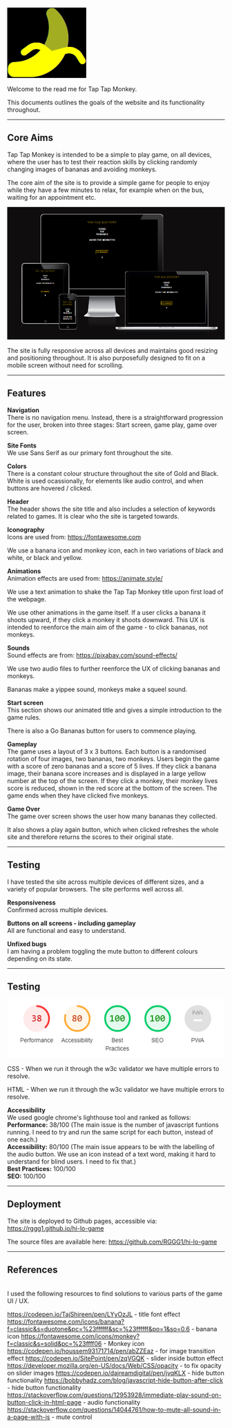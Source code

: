 ![Tap Tap Monkey Logo](assets/images/aBananaYellow.png)<br>

Welcome to the read me for Tap Tap Monkey.<br>

This documents outlines the goals of the website and its functionality throughout.<br>

------
## Core Aims

Tap Tap Monkey is intended to be a simple to play game, on all devices, where the user has to test their reaction skills by clicking randomly changing images of bananas and avoiding monkeys.<br>

The core aim of the site is to provide a simple game for people to enjoy while they have a few minutes to relax, for example when on the bus, waiting for an appointment etc.<br>

![Am I Responsive](assets/images/amIResponsive.png)<br>

The site is fully responsive across all devices and maintains good resizing and positioning throughout. It is also purposefully designed to fit on a mobile screen without need for scrolling.<br>

------
## Features

<strong>Navigation</strong><br>
There is no navigation menu. Instead, there is a straightforward progression for the user, broken into three stages: Start screen, game play, game over screen.<br>


<strong>Site Fonts</strong><br>
We use Sans Serif as our primary font throughout the site.<br>

<strong>Colors</strong><br> 
There is a constant colour structure throughout the site of Gold and Black. White is used ocassionally, for elements like audio control, and when buttons are hovered / clicked.<br>

<strong>Header</strong><br> 
The header shows the site title and also includes a selection of keywords related to games. It is clear who the site is targeted towards.<br>

<strong>Iconography</strong><br> 
Icons are used from: https://fontawesome.com<br>

We use a banana icon and monkey icon, each in two variations of black and white, or black and yellow.<br>

<strong>Animations</strong><br> 
Animation effects are used from: https://animate.style/<br>

We use a text animation to shake the Tap Tap Monkey title upon first load of the webpage.<br>

We use other animations in the game itself. If a user clicks a banana it shoots upward, if they click a monkey it shoots downward. This UX is intended to reenforce the main aim of the game - to click bananas, not monkeys.<br>

<strong>Sounds</strong><br>
Sound effects are from: https://pixabay.com/sound-effects/<br>

We use two audio files to further reenforce the UX of clicking bananas and monkeys.<br>

Bananas make a yippee sound, monkeys make a squeel sound.<br>


<strong>Start screen</strong><br> 
This section shows our animated title and gives a simple introduction to the game rules.<br>

There is also a Go Bananas button for users to commence playing.<br>

<strong>Gameplay</strong><br> 
The game uses a layout of 3 x 3 buttons. Each button is a randomised rotation of four images, two bananas, two monkeys. Users begin the game with a score of zero bananas and a score of 5 lives. If they click a banana image, their banana score increases and is displayed in a large yellow number at the top of the screen. If they click a monkey, their monkey lives score is reduced, shown in the red score at the bottom of the screen. The game ends when they have clicked five monkeys.
<br>

<strong>Game Over</strong><br> 
The game over screen shows the user how many bananas they collected.<br>

It also shows a play again button, which when clicked refreshes the whole site and therefore returns the scores to their original state.<br>


------
## Testing

I have tested the site across multiple devices of different sizes, and a variety of popular browsers. The site performs well across all.<br>

<strong>Responsiveness</strong><br> Confirmed across multiple devices.<br>

<strong>Buttons on all screens - including gameplay</strong><br> All are functional and easy to understand.<br>

<strong>Unfixed bugs</strong><br> I am having a problem toggling the mute button to different colours depending on its state.<br>

------
## Testing
![Lighthouse Score](assets/images/lighthouse.png)<br>

CSS - When we run it through the w3c validator we have multiple errors to resolve.<br>

HTML - When we run it through the w3c validator we have multiple errors to resolve.<br>

<strong>Accessibility</strong><br> We used google chrome's lighthouse tool and ranked as follows:<br>
    <strong>Performance:</strong> 38/100 (The main issue is the number of javascript funtions running. I need to try and run the same script for each button, instead of one each.)<br>
    <strong>Accessibility:</strong> 80/100 (The main issue appears to be with the labelling of the audio button. We use an icon instead of a text word, making it hard to understand for blind users. I need to fix that.)<br>
    <strong>Best Practices:</strong> 100/100<br>
    <strong>SEO:</strong> 100/100<br>

------
## Deployment

The site is deployed to Github pages, accessible via: https://rggg1.github.io/hi-lo-game<br>


The source files are available here: https://github.com/RGGG1/hi-lo-game<br>

------
## References
<br>
I used the following resources to find solutions to various parts of the game UI / UX. <br>

https://codepen.io/TajShireen/pen/LYyOzJL - title font effect
https://fontawesome.com/icons/banana?f=classic&s=duotone&pc=%23ffffff&sc=%23ffffff&po=1&so=0.6 - banana icon
https://fontawesome.com/icons/monkey?f=classic&s=solid&pc=%23ffff06 - Monkey icon
https://codepen.io/houssem93171714/pen/abZZEaz - for image transition effect
https://codepen.io/SitePoint/pen/zqVGQK - slider inside button effect
https://developer.mozilla.org/en-US/docs/Web/CSS/opacity - to fix opacity on slider images
https://codepen.io/dajreamdigital/pen/jvqKLX - hide button functionality
https://bobbyhadz.com/blog/javascript-hide-button-after-click - hide button functionality
https://stackoverflow.com/questions/12953928/immediate-play-sound-on-button-click-in-html-page - audio functionality
https://stackoverflow.com/questions/14044761/how-to-mute-all-sound-in-a-page-with-js - mute control